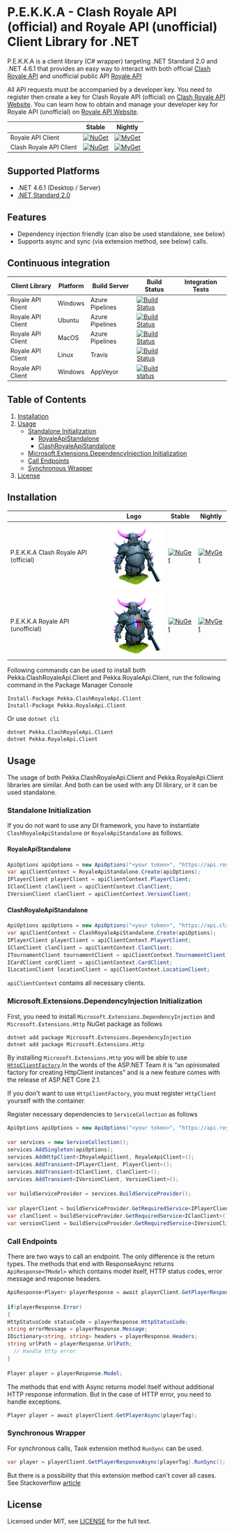 # P.E.K.K.A - Clash Royale API (official) and Royale API (unofficial) Client Library for .NET

P.E.K.K.A is a client library (C# wrapper) targeting .NET Standard 2.0 and .NET 4.6.1 that provides an easy way to interact with both official [Clash Royale API](https://developer.clashroyale.com) and unofficial public API [Royale API](https://royaleapi.com/)

All API requests must be accompanied by a developer key. You need to register then create a key for Clash Royale API (official) on [Clash Royale API Website](https://developer.clashroyale.com). You can learn how to obtain and manage your developer key for Royale API (unofficial) on [Royale API Website](https://docs.royaleapi.com/#/authentication?id=key-management).

|  	| Stable 	| Nightly 	|
|-------------------------	|-----------------------------------------------------------------------------------------------------------------------------------------	|----------------------------------------------------------------------------------------------------------------------------------------------------------------------------------------------------------------------	|
| Royale API Client 	| [![NuGet](https://img.shields.io/nuget/v/Pekka.RoyaleApi.Client.svg)](https://www.nuget.org/packages/Pekka.RoyaleApi.Client/) 	| [![MyGet](https://img.shields.io/myget/pekka-royaleapi-client/v/Pekka.RoyaleApi.Client.svg?label=myget)](https://www.myget.org/feed/pekka-royaleapi-client/package/nuget/Pekka.RoyaleApi.Client) 	|
| Clash Royale API Client 	| [![NuGet](https://img.shields.io/nuget/v/Pekka.ClashRoyaleApi.Client.svg)](https://www.nuget.org/packages/Pekka.ClashRoyaleApi.Client/) 	| [![MyGet](https://img.shields.io/myget/pekka-clashroyaleapi-client/v/Pekka.ClashRoyaleApi.Client.svg?label=myget)](https://www.myget.org/feed/pekka-clashroyaleapi-client/package/nuget/Pekka.ClashRoyaleApi.Client) 	|

## Supported Platforms

* .NET 4.6.1 (Desktop / Server)
* [.NET Standard 2.0](https://docs.microsoft.com/en-us/dotnet/standard/net-standard)

## Features
* Dependency injection friendly (can also be used standalone, see below)
* Supports async and sync (via extension method, see below) calls.

## Continuous integration

| Client Library 	| Platform 	| Build Server 	| Build Status 	| Integration Tests 	|
|-------------------	|----------	|-----------------	|-------------------------------------------------------------------------------------------------------------------------------------------------------------------------------------------------------------------------------------------	|-------------------	|
| Royale API Client 	| Windows 	| Azure Pipelines 	| [![Build Status](https://dev.azure.com/denizirgindev/localstack-dotnet-client/_apis/build/status/Windows?branchName=master)](https://dev.azure.com/denizirgindev/localstack-dotnet-client/_build/latest?definitionId=9&branchName=master) 	|  	|
| Royale API Client 	| Ubuntu 	| Azure Pipelines 	| [![Build Status](https://dev.azure.com/denizirgindev/localstack-dotnet-client/_apis/build/status/Ubuntu?branchName=master)](https://dev.azure.com/denizirgindev/localstack-dotnet-client/_build/latest?definitionId=8&branchName=master) 	|  	|
| Royale API Client 	| MacOS 	| Azure Pipelines 	| [![Build Status](https://dev.azure.com/denizirgindev/localstack-dotnet-client/_apis/build/status/macOS?branchName=master)](https://dev.azure.com/denizirgindev/localstack-dotnet-client/_build/latest?definitionId=10&branchName=master) 	|  	|
| Royale API Client 	| Linux 	| Travis 	| [![Build Status](https://travis-ci.org/Blind-Striker/clash-royale-client-dotnet.svg?branch=master) ](https://travis-ci.org/Blind-Striker/clash-royale-client-dotnet ) 	|  	|
| Royale API Client 	| Windows 	| AppVeyor 	| [![Build status](https://ci.appveyor.com/api/projects/status/ogciqii9ek7na1oa?svg=true) ](https://ci.appveyor.com/project/Blind-Striker/clash-royale-client-dotnet ) 	|  	|

## Table of Contents

1. [Installation](https://github.com/Blind-Striker/clash-royale-client-dotnet#installation)
2. [Usage](https://github.com/Blind-Striker/clash-royale-client-dotnet#usage)
    - [Standalone Initialization](https://github.com/Blind-Striker/clash-royale-client-dotnet#standalone-initialization)
      - [RoyaleApiStandalone](https://github.com/Blind-Striker/clash-royale-client-dotnet#royaleapistandalone)
      - [ClashRoyaleApiStandalone](https://github.com/Blind-Striker/clash-royale-client-dotnet#clashroyaleapistandalone)
    - [Microsoft.Extensions.DependencyInjection Initialization](https://github.com/Blind-Striker/clash-royale-client-dotnet#microsoftextensionsdependencyinjection-initialization)
    - [Call Endpoints](https://github.com/Blind-Striker/clash-royale-client-dotnet#call-endpoints)
    - [Synchronous Wrapper](https://github.com/Blind-Striker/clash-royale-client-dotnet#synchronous-wrapper)
3. [License](https://github.com/Blind-Striker/clash-royale-client-dotnet#license)

## Installation

|  	| Logo 	| Stable 	| Nightly 	|
|-------------------------	|---------------------------------------------------------------------------------------------------------------------------------------------------------------------------------------------	|-----------------------------------------------------------------------------------------------------------------------------------------	|----------------------------------------------------------------------------------------------------------------------------------------------------------------------------------------------------------------------	|
| P.E.K.K.A Clash Royale API (official) 	| <img src="https://raw.githubusercontent.com/Blind-Striker/clash-royale-client-dotnet/master/assets/pekka-clash-royale-api-logo.png" width="150" height="150" title="Github Logo"> 	| [![NuGet](https://img.shields.io/nuget/v/Pekka.ClashRoyaleApi.Client.svg)](https://www.nuget.org/packages/Pekka.ClashRoyaleApi.Client/) 	| [![MyGet](https://img.shields.io/myget/pekka-clashroyaleapi-client/v/Pekka.ClashRoyaleApi.Client.svg?label=myget)](https://www.myget.org/feed/pekka-clashroyaleapi-client/package/nuget/Pekka.ClashRoyaleApi.Client) 	|
| P.E.K.K.A Royale API (unofficial) 	| <img src="https://raw.githubusercontent.com/Blind-Striker/clash-royale-client-dotnet/master/assets/pekka-royale-api-logo.png" width="150" height="150" title="Github Logo">  	| [![NuGet](https://img.shields.io/nuget/v/Pekka.RoyaleApi.Client.svg)](https://www.nuget.org/packages/Pekka.RoyaleApi.Client/) 	| [![MyGet](https://img.shields.io/myget/pekka-royaleapi-client/v/Pekka.RoyaleApi.Client.svg?label=myget)](https://www.myget.org/feed/pekka-royaleapi-client/package/nuget/Pekka.RoyaleApi.Client) 	|


Following commands can be used to install both Pekka.ClashRoyaleApi.Client and Pekka.RoyaleApi.Client, run the following command in the Package Manager Console

```
Install-Package Pekka.ClashRoyaleApi.Client
Install-Package Pekka.RoyaleApi.Client
```

Or use `dotnet cli`

```
dotnet Pekka.ClashRoyaleApi.Client
dotnet Pekka.RoyaleApi.Client
```
## Usage

The usage of both Pekka.ClashRoyaleApi.Client and Pekka.RoyaleApi.Client libraries are similar. And both can be used with any DI library, or it can be used standalone.

### Standalone Initialization

If you do not want to use any DI framework, you have to instantiate `ClashRoyaleApiStandalone` or `RoyaleApiStandalone` as follows.

#### RoyaleApiStandalone
```csharp
ApiOptions apiOptions = new ApiOptions("<your token>", "https://api.royaleapi.com/");
var apiClientContext = RoyaleApiStandalone.Create(apiOptions);
IPlayerClient playerClient = apiClientContext.PlayerClient;
IClanClient clanClient = apiClientContext.ClanClient;
IVersionClient clanClient = apiClientContext.VersionClient;
```

#### ClashRoyaleApiStandalone
```csharp
ApiOptions apiOptions = new ApiOptions("<your token>", "https://api.clashroyale.com/v1/");
var apiClientContext = ClashRoyaleApiStandalone.Create(apiOptions);
IPlayerClient playerClient = apiClientContext.PlayerClient;
IClanClient clanClient = apiClientContext.ClanClient;
ITournamentClient tournamentClient = apiClientContext.TournamentClient;
ICardClient cardClient = apiClientContext.CardClient;
ILocationClient locationClient = apiClientContext.LocationClient;
```

`apiClientContext` contains all necessary clients.

### Microsoft.Extensions.DependencyInjection Initialization

First, you need to install `Microsoft.Extensions.DependencyInjection` and `Microsoft.Extensions.Http` NuGet package as follows

```
dotnet add package Microsoft.Extensions.DependencyInjection
dotnet add package Microsoft.Extensions.Http
```

By installing `Microsoft.Extensions.Http` you will be able to use [`HttpClientFactory`](https://www.stevejgordon.co.uk/introduction-to-httpclientfactory-aspnetcore).In the words of the ASP.NET Team it is “an opinionated factory for creating HttpClient instances” and is a new feature comes with the release of ASP.NET Core 2.1. 

If you don't want to use `HttpClientFactory`, you must register `HttpClient` yourself with the container.

Register necessary dependencies to `ServiceCollection` as follows

```csharp
ApiOptions apiOptions = new ApiOptions("<your token>", "https://api.royaleapi.com/");

var services = new ServiceCollection();
services.AddSingleton(apiOptions);
services.AddHttpClient<IRoyaleApiClient, RoyaleApiClient>();
services.AddTransient<IPlayerClient, PlayerClient>();
services.AddTransient<IClanClient, ClanClient>();
services.AddTransient<IVersionClient, VersionClient>();

var buildServiceProvider = services.BuildServiceProvider();

var playerClient = buildServiceProvider.GetRequiredService<IPlayerClient>();
var clanClient = buildServiceProvider.GetRequiredService<IClanClient>();
var versionClient = buildServiceProvider.GetRequiredService<IVersionClient>();
```

### Call Endpoints

There are two ways to call an endpoint. The only difference is the return types. The methods that end with ResponseAsync returns `ApiResponse<TModel>` which contains model itself, HTTP status codes, error message and response headers.

```csharp
ApiResponse<Player> playerResponse = await playerClient.GetPlayerResponseAsync(playerTag);

if(playerResponse.Error)
{
HttpStatusCode statusCode = playerResponse.HttpStatusCode;
string errorMessage = playerResponse.Message;
IDictionary<string, string> headers = playerResponse.Headers;
string urlPath = playerResponse.UrlPath;
  // Handle http error
}

Player player = playerResponse.Model;
```

The methods that end with Async returns model itself without additional HTTP response information. But in the case of HTTP error, you need to handle exceptions.

```csharp
Player player = await playerClient.GetPlayerAsync(playerTag);
```

### Synchronous Wrapper

For synchronous calls, Task extension method `RunSync` can be used. 

```csharp
var player = playerClient.GetPlayerResponseAsync(playerTag).RunSync();
```

But there is a possibility that this extension method can't cover all cases. See Stackoverflow [article](https://stackoverflow.com/a/25097498/1577827)

## License
Licensed under MIT, see [LICENSE](LICENSE) for the full text.
